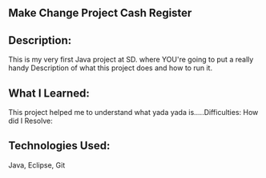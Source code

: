 ## Make Change Project Cash Register

## Description:
This is my very first Java project at SD. where YOU're going to put a really handy Description of what this project does and how to run it.

## What I Learned:
This project helped me to understand what yada yada is.....Difficulties:
How did I Resolve:

## Technologies Used:
Java, Eclipse, Git

